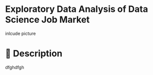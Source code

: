 # Exploratory Data Analysis of Data Science Job Market
inlcude picture
# :memo: Description
dfghdfgh
